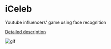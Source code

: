 # iCeleb
Youtube influencers' game using face recognition

[Detailed description](https://youjin.io/Face-Recognition-Games)

![gif](iceleb_short.gif)
